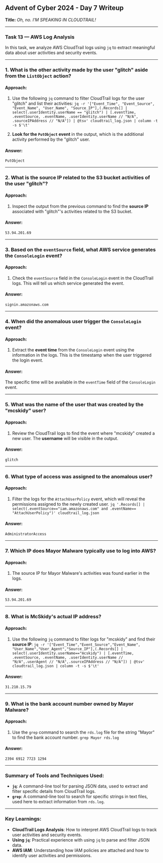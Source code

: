 ## **Advent of Cyber 2024 - Day 7 Writeup**

**Title:** _Oh, no. I'M SPEAKING IN CLOUDTRAIL!_

---

### **Task 13 — AWS Log Analysis**

In this task, we analyze AWS CloudTrail logs using `jq` to extract meaningful data about user activities and security events.

---
### **1. What is the other activity made by the user "glitch" aside from the `ListObject` action?**
#### **Approach:**
1. Use the following `jq` command to filter CloudTrail logs for the user "glitch" and list their activities:
    `jq -r '["Event_Time", "Event_Source", "Event_Name", "User_Name", "Source_IP"],(.Records[] | select(.userIdentity.userName == "glitch") | [.eventTime, .eventSource, .eventName, .userIdentity.userName // "N/A", .sourceIPAddress // "N/A"]) | @tsv' cloudtrail_log.json | column -t -s $'\t'`
    
2. **Look for the `PutObject` event** in the output, which is the additional activity performed by the "glitch" user.
    

#### **Answer:**
`PutObject`

---

### **2. What is the source IP related to the S3 bucket activities of the user "glitch"?**

#### **Approach:**

1. Inspect the output from the previous command to find the **source IP** associated with "glitch"'s activities related to the S3 bucket.

#### **Answer:**

`53.94.201.69`

---

### **3. Based on the `eventSource` field, what AWS service generates the `ConsoleLogin` event?**

#### **Approach:**

1. Check the `eventSource` field in the `ConsoleLogin` event in the CloudTrail logs. This will tell us which service generated the event.

#### **Answer:**

`signin.amazonaws.com`

---

### **4. When did the anomalous user trigger the `ConsoleLogin` event?**

#### **Approach:**

1. Extract the **event time** from the `ConsoleLogin` event using the information in the logs. This is the timestamp when the user triggered the login event.

#### **Answer:**

The specific time will be available in the `eventTime` field of the `ConsoleLogin` event.

---

### **5. What was the name of the user that was created by the "mcskidy" user?**

#### **Approach:**

1. Review the CloudTrail logs to find the event where "mcskidy" created a new user. The **username** will be visible in the output.

#### **Answer:**

`glitch`

---

### **6. What type of access was assigned to the anomalous user?**

#### **Approach:**

1. Filter the logs for the `AttachUserPolicy` event, which will reveal the permissions assigned to the newly created user.
    `jq '.Records[] | select(.eventSource=="iam.amazonaws.com" and .eventName== "AttachUserPolicy")' cloudtrail_log.json`
    

#### **Answer:**

`AdministratorAccess`

---

### **7. Which IP does Mayor Malware typically use to log into AWS?**

#### **Approach:**

1. The source IP for Mayor Malware's activities was found earlier in the logs.

#### **Answer:**

`53.94.201.69`

---

### **8. What is McSkidy's actual IP address?**

#### **Approach:**

1. Use the following `jq` command to filter logs for "mcskidy" and find their **source IP**:
    `jq -r '["Event_Time","Event_Source","Event_Name", "User_Name","User_Agent","Source_IP"],(.Records[] | select(.userIdentity.userName=="mcskidy") | [.eventTime, .eventSource, .eventName, .userIdentity.userName // "N/A",.userAgent // "N/A",.sourceIPAddress // "N/A"]) | @tsv' cloudtrail_log.json | column -t -s $'\t'`
    

#### **Answer:**

`31.210.15.79`

---

### **9. What is the bank account number owned by Mayor Malware?**

#### **Approach:**

1. Use the `grep` command to search the `rds.log` file for the string "Mayor" to find the bank account number.
    `grep Mayor rds.log`
    

#### **Answer:**
`2394 6912 7723 1294`

---

### **Summary of Tools and Techniques Used:**

- **`jq`**: A command-line tool for parsing JSON data, used to extract and filter specific details from CloudTrail logs.
- **`grep`**: A command-line tool to search for specific strings in text files, used here to extract information from `rds.log`.

---

### **Key Learnings:**

- **CloudTrail Logs Analysis**: How to interpret AWS CloudTrail logs to track user activities and security events.
- **Using `jq`**: Practical experience with using `jq` to parse and filter JSON data.
- **AWS IAM**: Understanding how IAM policies are attached and how to identify user activities and permissions.